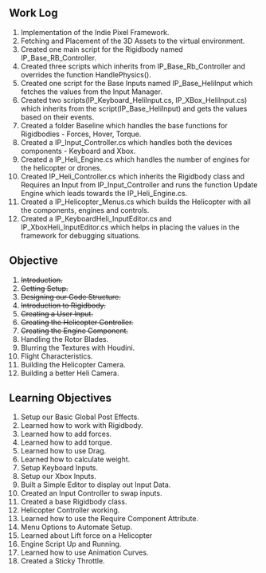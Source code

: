 ## Work Log

1. Implementation of the Indie Pixel Framework.
2. Fetching and Placement of the 3D Assets to the virtual environment.
3. Created one main script for the Rigidbody named IP_Base_RB_Controller.
4. Created three scripts which inherits from IP_Base_Rb_Controller and overrides the function HandlePhysics().
5. Created one script for the Base Inputs named IP_Base_HeliInput which fetches the values from the Input Manager.
6. Created two scripts(IP_Keyboard_HeliInput.cs, IP_XBox_HeliInput.cs) which inherits from the script(IP_Base_HeliInput) and gets the values based on their events.
7. Created a folder Baseline which handles the base functions for Rigidbodies - Forces, Hover, Torque.
8. Created a IP_Input_Controller.cs which handles both the devices components - Keyboard and Xbox.
9. Created a IP_Heli_Engine.cs which handles the number of engines for the helicopter or drones.
10. Created IP_Heli_Controller.cs which inherits the Rigidbody class and Requires an Input from IP_Input_Controller and runs the function Update Engine which leads towards the IP_Heli_Engine.cs.
11. Created a IP_Helicopter_Menus.cs which builds the Helicopter with all the components, engines and controls.
12. Created a IP_KeyboardHeli_InputEditor.cs and IP_XboxHeli_InputEditor.cs which helps in placing the values in the framework for debugging situations.

## Objective

1. ~~Introduction.~~
2. ~~Getting Setup.~~
3. ~~Designing our Code Structure.~~
4. ~~Introduction to Rigidbody.~~
5. ~~Creating a User Input.~~
6. ~~Creating the Helicopter Controller.~~
7. ~~Creating the Engine Component.~~
8. Handling the Rotor Blades.
9. Blurring the Textures with Houdini.
10. Flight Characteristics.
11. Building the Helicopter Camera.
12. Building a better Heli Camera.

## Learning Objectives

1. Setup our Basic Global Post Effects.
2. Learned how to work with Rigidbody.
3. Learned how to add forces.
4. Learned how to add torque.
5. Learned how to use Drag.
6. Learned how to calculate weight.
7. Setup Keyboard Inputs.
8. Setup our Xbox Inputs.
9. Built a Simple Editor to display out Input Data.
10. Created an Input Controller to swap inputs.
11. Created a base Rigidbody class.
12. Helicopter Controller working.
13. Learned how to use the Require Component Attribute.
14. Menu Options to Automate Setup.
15. Learned about Lift force on a Helicopter
16. Engine Script Up and Running.
17. Learned how to use Animation Curves.
18. Created a Sticky Throttle.
